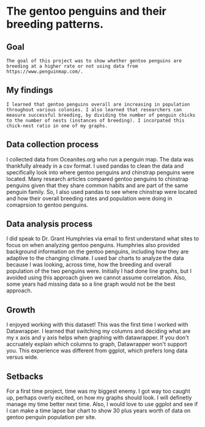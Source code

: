 # The gentoo penguins and their breeding patterns.  
## Goal 
    The goal of this project was to show whether gentoo penguins are breeding at a higher rate or not using data from https://www.penguinmap.com/. 

## My findings
    I learned that gentoo penguins overall are increasing in population throughout various colonies. I also learned that researchers can measure successful breeding, by dividing the number of penguin chicks to the number of nests (instances of breeding). I incorpated this chick-nest ratio in one of my graphs. 

## Data collection process
I collected data from Oceanites.org who run a penguin map. The data was thankfully already in a csv format. I used pandas to clean the data and specifically look into where gentoo penguins and chinstrap penguins were located. Many research articles compared gentoo penguins to chinstrap penguins given that they share common habits and are part of the same penguin family. So, I also used pandas to see where chinstrap were located and how their overall breeding rates and population were doing in comaprsion to gentoo penguins. 

## Data analysis process
I did speak to Dr. Grant Humphries via email to first understand what sites to focus on when analyzing gentoo penguins. Humphries also provided background information on the gentoo penguins, including how they are adaptive to the changing climate. I used bar charts to analyze the data because I was looking, across time, how the breeding and overall population of the two penguins were. Initially I had done line graphs, but I avoided using this approach given we cannot assume correlation. Also, some years had missing data so a line graph would not be the best approach. 

## Growth
I enjoyed working with this dataset! This was the first time I worked with Datawrapper. I learned that switching my columns and deciding what are my x axis and y axis helps when graphing with datawrapper. If you don't accruately explain which columns to graph, Datawrapper won't support you. This experience was different from ggplot, which prefers long data versus wide. 

## Setbacks
For a first time project, time was my biggest enemy. I got way too caught up, perhaps overly excited, on how my graphs should look. I will definetly manage my time better next time. Also, I would love to use ggplot and see if I can make a time lapse bar chart to show 30 plus years worth of data on gentoo penguin population per site. 